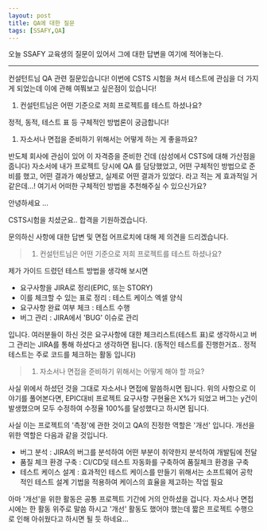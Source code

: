 ```yaml
---
layout: post
title: QA에 대한 질문
tags: [SSAFY,QA] 
---
```


오늘 SSAFY 교육생의 질문이 있어서 그에 대한 답변을 여기에 적어놓는다.



---

컨설턴트님 QA 관련 질문있습니다! 이번에 CSTS 시험을 쳐서 테스트에 관심을 더 가지게 되었는데 이에 관해 여쭤보고 싶은점이 있습니다!

1. 컨설턴트님은 어떤 기준으로 저희 프로젝트를 테스트 하셨나요?

정적, 동적, 테스트 표 등 구체적인 방법론이 궁금합니다!

1. 자소서나 면접을 준비하기 위해서는 어떻게 하는 게 좋을까요?

반도체 회사에 관심이 있어 이 자격증을 준비한 건데 (삼성에서 CSTS에 대해 가산점을 줍니다) 자소서에 내가 프로젝트 당시에 QA 를 담당했었고, 어떤 구체적인 방법으로 준비를 했고, 어떤 결과가 예상됐고, 실제로 어떤 결과가 있었다. 라고 적는 게 효과적일 거 같은데...! 여기서 어떠한 구체적인 방법을 추천해주실 수 있으신가요?





$$$$$$$$$$$$$$$$$$$$$$$$$$$$$$$$$$$$$$$$$$$$$$$$$$$$$$$$$$$$$$$$$$$$$$$$$$$$$$$$$$$$



안녕하세요 ...

CSTS시험을 치셨군요.. 합격을 기원하겠습니다. 

문의하신 사항에 대한 답변 및 면접 어프로치에 대해 제 의견을 드리겠습니다.

> 1. 컨설턴트님은 어떤 기준으로 저희 프로젝트를 테스트 하셨나요?

제가 가이드 드렸던 테스트 방법을 생각해 보시면 

- 요구사항을 JIRA로 정리(EPIC, 또는 STORY)
- 이를 체크할 수 있는 표로 정리 : 테스트 케이스 엑셀 양식
- 요구사항 완료 여부 체크 : 테스트 수행
- 버그 관리 : JIRA에서 'BUG' 이슈로 관리

입니다. 여러분들이 하신 것은 요구사항에 대한 체크리스트(테스트 표)로 생각하시고 버그 관리는 JIRA를 통해 하셨다고 생각하면 됩니다. (동적인 테스트를 진행한거죠.. 정적 테스트는 주로 코드를 체크하는 활동 입니다)

> 1. 자소서나 면접을 준비하기 위해서는 어떻게 해야 할 까요?

사실 위에서 하셨던 것을 그대로 자소서나 면접에 말씀하시면 됩니다. 위의 사항으로 이야기를 풀어본다면, EPIC대비 프로젝트 요구사항 구현율은 X%가 되었고 버그는 y건이 발생했으며 모두 수정하여 수정율 100%를 달성했다고 하시면 됩니다. 

사실 이는 프로젝트의 '측정'에 관한 것이고 QA의 진정한 역할은 '개선' 입니다. 개선을 위한 역할은 다음과 같을 것입니다.

- 버그 분석 : JIRA의 버그를 분석하여 어떤 부분이 취약한지 분석하여 개발팀에 전달
- 품질 체크 환경 구축 : CI/CD및 테스트 자동화를 구축하여 품질체크 환경을 구축
- 테스트 케이스 설계 : 효과적인 테스트 케이스를 만들기 위해서는 소프트웨어 공학적인 테스트 설계 기법을 적용하여 케이스의 효율을 제고하는 작업 필요

아마 '개선'을 위한 활동은 공통 프로젝트 기간에 거의 안하셨을 겁니다. 자소서나 면접시에는 한 활동 위주로 말씀 하시고 '개선' 활동도 했어야 했는데 짧은 프로젝트 수행으로 인해 아쉬웠다고 하시면 될 듯 하네요...

